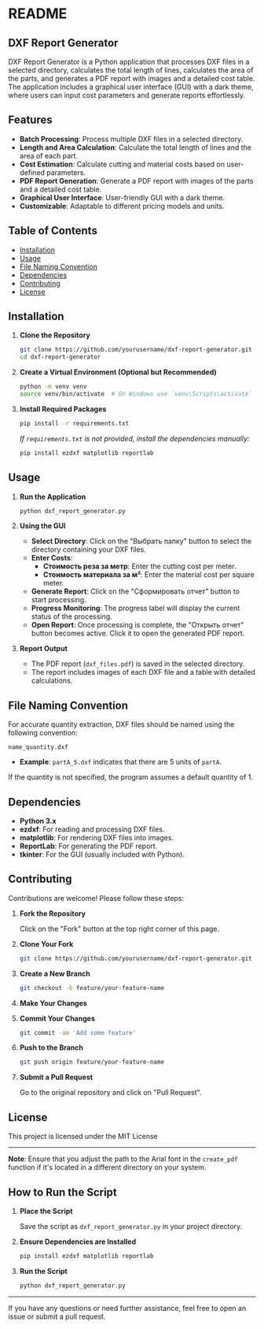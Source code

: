 
# README

## DXF Report Generator

DXF Report Generator is a Python application that processes DXF files in a selected directory, calculates the total length of lines, calculates the area of the parts, and generates a PDF report with images and a detailed cost table. The application includes a graphical user interface (GUI) with a dark theme, where users can input cost parameters and generate reports effortlessly.

## Features

- **Batch Processing**: Process multiple DXF files in a selected directory.
- **Length and Area Calculation**: Calculate the total length of lines and the area of each part.
- **Cost Estimation**: Calculate cutting and material costs based on user-defined parameters.
- **PDF Report Generation**: Generate a PDF report with images of the parts and a detailed cost table.
- **Graphical User Interface**: User-friendly GUI with a dark theme.
- **Customizable**: Adaptable to different pricing models and units.

## Table of Contents

- [Installation](#installation)
- [Usage](#usage)
- [File Naming Convention](#file-naming-convention)
- [Dependencies](#dependencies)
- [Contributing](#contributing)
- [License](#license)

## Installation

1. **Clone the Repository**

   ```bash
   git clone https://github.com/yourusername/dxf-report-generator.git
   cd dxf-report-generator
   ```

2. **Create a Virtual Environment (Optional but Recommended)**

   ```bash
   python -m venv venv
   source venv/bin/activate  # On Windows use `venv\Scripts\activate`
   ```

3. **Install Required Packages**

   ```bash
   pip install -r requirements.txt
   ```

   *If `requirements.txt` is not provided, install the dependencies manually:*

   ```bash
   pip install ezdxf matplotlib reportlab
   ```


## Usage

1. **Run the Application**

   ```bash
   python dxf_report_generator.py
   ```

2. **Using the GUI**

   - **Select Directory**: Click on the "Выбрать папку" button to select the directory containing your DXF files.
   - **Enter Costs**:
     - **Стоимость реза за метр**: Enter the cutting cost per meter.
     - **Стоимость материала за м²**: Enter the material cost per square meter.
   - **Generate Report**: Click on the "Сформировать отчет" button to start processing.
   - **Progress Monitoring**: The progress label will display the current status of the processing.
   - **Open Report**: Once processing is complete, the "Открыть отчет" button becomes active. Click it to open the generated PDF report.

3. **Report Output**

   - The PDF report (`dxf_files.pdf`) is saved in the selected directory.
   - The report includes images of each DXF file and a table with detailed calculations.

## File Naming Convention

For accurate quantity extraction, DXF files should be named using the following convention:

```
name_quantity.dxf
```

- **Example**: `partA_5.dxf` indicates that there are 5 units of `partA`.

If the quantity is not specified, the program assumes a default quantity of 1.

## Dependencies

- **Python 3.x**
- **ezdxf**: For reading and processing DXF files.
- **matplotlib**: For rendering DXF files into images.
- **ReportLab**: For generating the PDF report.
- **tkinter**: For the GUI (usually included with Python).



## Contributing

Contributions are welcome! Please follow these steps:

1. **Fork the Repository**

   Click on the "Fork" button at the top right corner of this page.

2. **Clone Your Fork**

   ```bash
   git clone https://github.com/yourusername/dxf-report-generator.git
   ```

3. **Create a New Branch**

   ```bash
   git checkout -b feature/your-feature-name
   ```

4. **Make Your Changes**

5. **Commit Your Changes**

   ```bash
   git commit -am 'Add some feature'
   ```

6. **Push to the Branch**

   ```bash
   git push origin feature/your-feature-name
   ```

7. **Submit a Pull Request**

   Go to the original repository and click on "Pull Request".

## License

This project is licensed under the MIT License 

---




**Note**: Ensure that you adjust the path to the Arial font in the `create_pdf` function if it's located in a different directory on your system.

## How to Run the Script

1. **Place the Script**

   Save the script as `dxf_report_generator.py` in your project directory.

2. **Ensure Dependencies are Installed**

   ```bash
   pip install ezdxf matplotlib reportlab
   ```

3. **Run the Script**

   ```bash
   python dxf_report_generator.py
   ```

---

If you have any questions or need further assistance, feel free to open an issue or submit a pull request.
